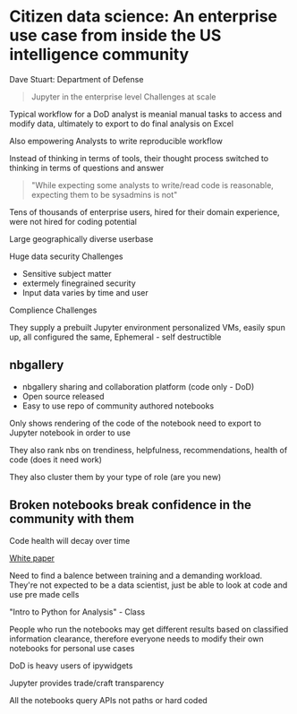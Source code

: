 # Citizen data science: An enterprise use case from inside the US intelligence community

Dave Stuart: Department of Defense

>Jupyter in the enterprise level 
>Challenges at scale

Typical workflow for a DoD analyst is meanial manual tasks to access and modify data, ultimately to export to do final analysis on Excel

Also empowering Analysts to write reproducible workflow

Instead of thinking in terms of tools, their thought process switched to thinking in terms of questions and answer

>"While expecting some analysts to write/read code is reasonable, expecting them to be sysadmins is not"

Tens of thousands of enterprise users, hired for their domain experience, were not hired for coding potential

Large geographically diverse userbase

Huge data security Challenges
* Sensitive subject matter
* extermely finegrained security
* Input data varies by time and user

Complience Challenges

They supply a prebuilt Jupyter environment personalized VMs, easily spun up, all configured the same, Ephemeral - self destructible 

## nbgallery 
* nbgallery sharing and collaboration platform (code only - DoD)
* Open source released
* Easy to use repo of community authored notebooks

Only shows rendering of the code of the notebook need to export to Jupyter notebook in order to use

They also rank nbs on trendiness, helpfulness, recommendations, health of code (does it need work)

They also cluster them by your type of role (are you new)

## Broken notebooks break confidence in the community with them

Code health will decay over time

[White paper](https://nbgallery.github.io/health_paper.html)

Need to find a balence between training and a demanding workload. They're not expected to be a data scientist, just be able to look at code and use pre made cells

"Intro to Python for Analysis" - Class

People who run the notebooks may get different results based on classified information clearance, therefore everyone needs to modify their own notebooks for personal use cases

DoD is heavy users of ipywidgets

Jupyter provides trade/craft transparency

All the notebooks query APIs not paths or hard coded